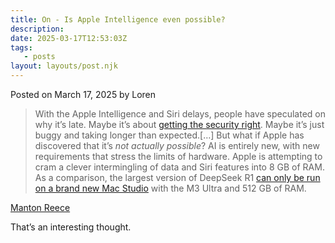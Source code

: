 ```yaml
---
title: On - Is Apple Intelligence even possible?
description:
date: 2025-03-17T12:53:03Z
tags:
   - posts
layout: layouts/post.njk
---
```


Posted on March 17, 2025 by Loren

> With the Apple Intelligence and Siri delays, people have speculated on why it’s late. Maybe it’s about [getting the security right](https://simonwillison.net/2025/Mar/8/delaying-personalized-siri/). Maybe it’s just buggy and taking longer than expected.[…] But what if Apple has discovered that it’s _not actually possible_? AI is entirely new, with new requirements that stress the limits of hardware. Apple is attempting to cram a clever intermingling of data and Siri features into 8 GB of RAM. As a comparison, the largest version of DeepSeek R1 [can only be run on a brand new Mac Studio](https://www.youtube.com/watch?v=J4qwuCXyAcU) with the M3 Ultra and 512 GB of RAM.

[Manton Reece](https://www.manton.org/2025/03/14/is-apple-intelligence-even-possible.html)

That’s an interesting thought.
